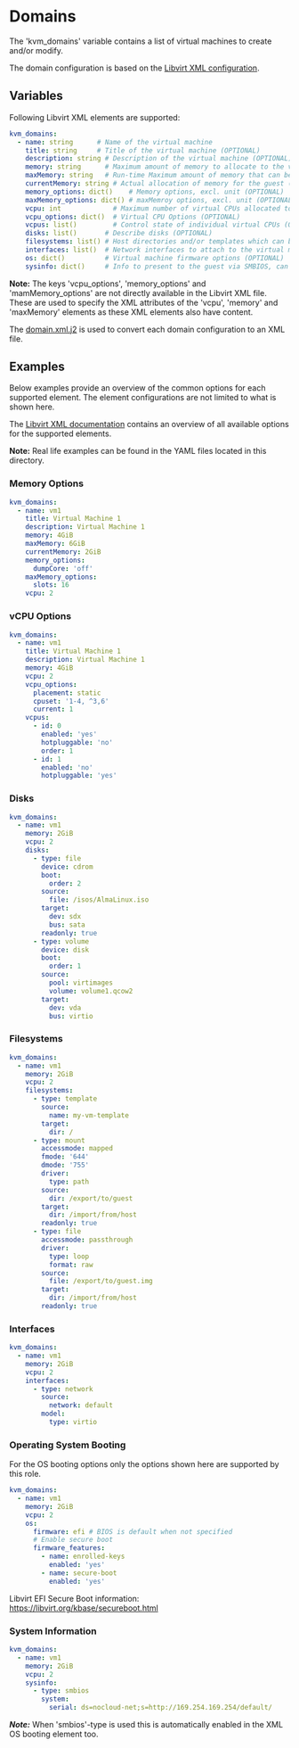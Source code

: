 # Domains

The 'kvm_domains' variable contains a list of virtual machines to create and/or modify.

The domain configuration is based on the [Libvirt XML configuration](https://libvirt.org/formatdomain.html).

## Variables

Following Libvirt XML elements are supported:

```yaml
kvm_domains:
  - name: string      # Name of the virtual machine
    title: string     # Title of the virtual machine (OPTIONAL)
    description: string # Description of the virtual machine (OPTIONAL)
    memory: string      # Maximum amount of memory to allocate to the virtual machine, incl. unit
    maxMemory: string   # Run-time Maximum amount of memory that can be assigned to the virtual machine, incl. unit (OPTIONAL)
    currentMemory: string # Actual allocation of memory for the guest (by default same as memory), incl unit (OPTIONAL)
    memory_options: dict()    # Memory options, excl. unit (OPTIONAL)
    maxMemory_options: dict() # maxMemroy options, excl. unit (OPTIONAL)
    vcpu: int             # Maximum number of virtual CPUs allocated to the virtual machine
    vcpu_options: dict()  # Virtual CPU Options (OPTIONAL)
    vcpus: list()         # Control state of individual virtual CPUs (OPTIONAL)
    disks: list()       # Describe disks (OPTIONAL)
    filesystems: list() # Host directories and/or templates which can be accesses directly in the virtual machine (OPTIONAL) 
    interfaces: list()  # Network interfaces to attach to the virtual machine (OPTIONAL)
    os: dict()          # Virtual machine firmware options (OPTIONAL)
    sysinfo: dict()     # Info to present to the guest via SMBIOS, can be used for cloud-init (OPTIONAL)
```

**Note:** The keys 'vcpu_options', 'memory_options' and 'mamMemory_options' are not directly available
in the Libvirt XML file. These are used to specify the XML attributes of the 'vcpu', 'memory' and 'maxMemory'
elements as these XML elements also have content.

The [domain.xml.j2](templates/domain.xml.j2) is used to convert each domain configuration to an XML file. 

## Examples

Below examples provide an overview of the common options for each supported element.
The element configurations are not limited to what is shown here.

The [Libvirt XML documentation](https://libvirt.org/formatdomain.html) contains an overview 
of all available options for the supported elements.

**Note:** Real life examples can be found in the YAML files located in this directory. 

### Memory Options

```yaml
kvm_domains:
  - name: vm1
    title: Virtual Machine 1
    description: Virtual Machine 1
    memory: 4GiB
    maxMemory: 6GiB
    currentMemory: 2GiB
    memory_options:
      dumpCore: 'off'
    maxMemory_options:
      slots: 16
    vcpu: 2
```

### vCPU Options

```yaml
kvm_domains:
  - name: vm1
    title: Virtual Machine 1
    description: Virtual Machine 1
    memory: 4GiB
    vcpu: 2
    vcpu_options:
      placement: static
      cpuset: '1-4, ^3,6'
      current: 1
    vcpus:
      - id: 0
        enabled: 'yes'
        hotpluggable: 'no'
        order: 1
      - id: 1
        enabled: 'no'
        hotpluggable: 'yes'
```

### Disks

```yaml
kvm_domains:
  - name: vm1
    memory: 2GiB
    vcpu: 2
    disks:
      - type: file
        device: cdrom
        boot:
          order: 2
        source:
          file: /isos/AlmaLinux.iso
        target:
          dev: sdx
          bus: sata
        readonly: true
      - type: volume
        device: disk
        boot:
          order: 1
        source:
          pool: virtimages
          volume: volume1.qcow2
        target:
          dev: vda
          bus: virtio
```

### Filesystems

```yaml
kvm_domains:
  - name: vm1
    memory: 2GiB
    vcpu: 2
    filesystems:
      - type: template
        source:
          name: my-vm-template
        target:
          dir: /
      - type: mount
        accessmode: mapped
        fmode: '644'
        dmode: '755'
        driver:
          type: path
        source:
          dir: /export/to/guest
        target:
          dir: /import/from/host
        readonly: true
      - type: file
        accessmode: passthrough
        driver:
          type: loop
          format: raw
        source:
          file: /export/to/guest.img
        target:
          dir: /import/from/host
        readonly: true
```

### Interfaces

```yaml
kvm_domains:
  - name: vm1
    memory: 2GiB
    vcpu: 2
    interfaces:
      - type: network
        source:
          network: default
        model:
          type: virtio
```

### Operating System Booting

For the OS booting options only the options shown here are supported by this role. 

```yaml
kvm_domains:
  - name: vm1
    memory: 2GiB
    vcpu: 2
    os:
      firmware: efi # BIOS is default when not specified
      # Enable secure boot
      firmware_features:
        - name: enrolled-keys
          enabled: 'yes'
        - name: secure-boot
          enabled: 'yes'
```

Libvirt EFI Secure Boot information: https://libvirt.org/kbase/secureboot.html

### System Information

```yaml
kvm_domains:
  - name: vm1
    memory: 2GiB
    vcpu: 2
    sysinfo:
      - type: smbios
        system:
          serial: ds=nocloud-net;s=http://169.254.169.254/default/
```

***Note:*** When 'smbios'-type is used this is automatically enabled in the XML OS booting element too.
